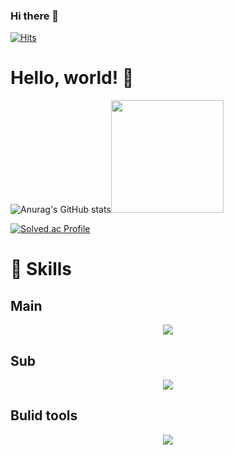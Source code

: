 ### Hi there 👋

[![Hits](https://hits.seeyoufarm.com/api/count/incr/badge.svg?url=https%3A%2F%2Fgithub.com%2Fcastlehyeon&count_bg=%2379C83D&title_bg=%23555555&icon=&icon_color=%23E7E7E7&title=hits&edge_flat=false)](https://hits.seeyoufarm.com)

# Hello, world! :gift_heart:

![Anurag's GitHub stats](https://github-readme-stats.vercel.app/api?username=castlehyeon&show_icons=true&theme=buefy)<img src="![image](https://github.com/castlehyeon/castlehyeon/assets/53210680/d884ae8d-9099-4faa-9cc0-cbc017424b91)
" width="180"/>

[![Solved.ac Profile](http://mazassumnida.wtf/api/generate_badge?boj=qnftktls118)](https://solved.ac/vgg789)
 
# :muscle: Skills
## Main
<p align="center">
  <a href="https://skillicons.dev">
    <img src="https://skillicons.dev/icons?i=git,aws,html,css,js,gradle,maven,hibernate,java,jquery,md,mysql,react,spring" />
  </a>
</p>

## Sub
<p align="center">
  <a href="https://skillicons.dev">
    <img src="https://skillicons.dev/icons?i=django,figma,linux,nodejs,netlify,materialui,postman,py,tailwind,docker,vim" />
  </a>
</p>

## Bulid tools
<p align="center">
  <a href="https://skillicons.dev">
    <img src="https://skillicons.dev/icons?i=idea,eclipse,vscode" />
  </a>
</p>
